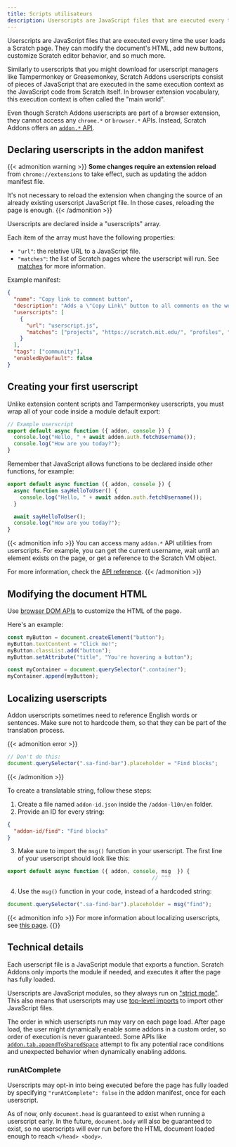 ```yaml
---
title: Scripts utilisateurs
description: Userscripts are JavaScript files that are executed every time the user loads a Scratch page. They can modify the document's HTML, add new buttons, customize Scratch editor behavior, and so much more.
---
```


Userscripts are JavaScript files that are executed every time the user loads a Scratch page. They can modify the document's HTML, add new buttons, customize Scratch editor behavior, and so much more.

Similarly to userscripts that you might download for userscript managers like Tampermonkey or Greasemonkey, Scratch Addons userscripts consist of pieces of JavaScript that are executed in the same execution context as the JavaScript code from Scratch itself. In browser extension vocabulary, this execution context is often called the "main world".

Even though Scratch Addons userscripts are part of a browser extension, they cannot access any `chrome.*` or `browser.*` APIs. Instead, Scratch Addons offers an [`addon.*` API](/docs/reference/addon-api/). 


## Declaring userscripts in the addon manifest

{{< admonition warning >}}
**Some changes require an extension reload** from `chrome://extensions` to take effect, such as updating the addon manifest file.

It's not necessary to reload the extension when changing the source of an already existing userscript JavaScript file. In those cases, reloading the page is enough.
{{< /admonition >}}

Userscripts are declared inside a "userscripts" array.

Each item of the array must have the following properties:
- `"url"`: the relative URL to a JavaScript file.
- `"matches"`: the list of Scratch pages where the userscript will run. See [matches](/docs/reference/addon-manifest/#matches) for more information.

Example manifest:
```json
{
  "name": "Copy link to comment button",
  "description": "Adds a \"Copy Link\" button to all comments on the website, next to the \"Report\" button.",
  "userscripts": [
    {
      "url": "userscript.js",
      "matches": ["projects", "https://scratch.mit.edu/", "profiles", "studios"]
    }
  ],
  "tags": ["community"],
  "enabledByDefault": false
}
```

## Creating your first userscript

Unlike extension content scripts and Tampermonkey userscripts, you must wrap all of your code inside a module default export:
```js
// Example userscript
export default async function ({ addon, console }) {
  console.log("Hello, " + await addon.auth.fetchUsername());
  console.log("How are you today?");
}
```

Remember that JavaScript allows functions to be declared inside other functions, for example:
```js
export default async function ({ addon, console }) {
  async function sayHelloToUser() {
    console.log("Hello, " + await addon.auth.fetchUsername());
  }

  await sayHelloToUser();
  console.log("How are you today?");
}
```

{{< admonition info >}}
You can access many `addon.*` API utilities from userscripts. For example, you can get the current username, wait until an element exists on the page, or get a reference to the Scratch VM object.

For more information, check the [API reference](/docs/reference/addon-api/).
{{< /admonition >}}


## Modifying the document HTML

Use [browser DOM APIs](https://developer.mozilla.org/en-US/docs/Web/API/HTML_DOM_API) to customize the HTML of the page.

Here's an example:
```js
const myButton = document.createElement("button");
myButton.textContent = "Click me!";
myButton.classList.add("button");
myButton.setAttribute("title", "You're hovering a button");

const myContainer = document.querySelector(".container");
myContainer.append(myButton);
```

## Localizing userscripts

Addon userscripts sometimes need to reference English words or sentences. Make sure not to hardcode them, so that they can be part of the translation process.

{{< admonition error >}}
```js
// Don't do this:
document.querySelector(".sa-find-bar").placeholder = "Find blocks";
```
{{< /admonition >}}

To create a translatable string, follow these steps:
1. Create a file named `addon-id.json` inside the `/addon-l10n/en` folder.
2. Provide an ID for every string:
```json
{
  "addon-id/find": "Find blocks"
}
```
3. Make sure to import the `msg()` function in your userscript. The first line of your userscript should look like this:
```js
export default async function ({ addon, console, msg  }) {
                                              // ^^^
```
4. Use the `msg()` function in your code, instead of a hardcoded string:
```js
document.querySelector(".sa-find-bar").placeholder = msg("find");
```

{{< admonition info >}}
For more information about localizing userscripts, see [this page](/docs/localization/localizing-addons/).
{{</admonition >}}


## Technical details

Each userscript file is a JavaScript module that exports a function. Scratch Addons only imports the module if needed, and executes it after the page has fully loaded.

Userscripts are JavaScript modules, so they always run on ["strict mode"](https://developer.mozilla.org/en-US/docs/Web/JavaScript/Reference/Strict_mode). This also means that userscripts may use [top-level imports](https://developer.mozilla.org/en-US/docs/Web/JavaScript/Reference/Statements/import) to import other JavaScript files.

The order in which userscripts run may vary on each page load. After page load, the user might dynamically enable some addons in a custom order, so order of execution is never guaranteed. Some APIs like [`addon.tab.appendToSharedSpace`](/docs/reference/addon-api/addon.tab/addon.tab.appendtosharedspace/) attempt to fix any potential race conditions and unexpected behavior when dynamically enabling addons.

### runAtComplete

Userscripts may opt-in into being executed before the page has fully loaded by specifying `"runAtComplete": false` in the addon manifest, once for each userscript.

As of now, only `document.head` is guaranteed to exist when running a userscript early. In the future, `document.body` will also be guaranteed to exist, so no userscripts will ever run before the HTML document loaded enough to reach `</head> <body>`.
